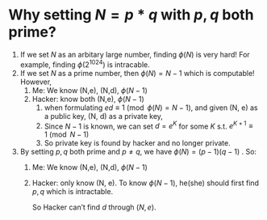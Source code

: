 # Why setting $N=p*q$ with $p, q$ both prime?

1. If we set $N$ as an arbitary large number, finding $\phi(N)$ is very hard! For example, finding $\phi(2^{1024})$ is  intracable.
2. If we set $N$ as a prime number, then $\phi(N)=N-1$ which is computable! However, 
    1. Me: We know (N,e), (N,d), $\phi(N-1)$ 
    2. Hacker: know both (N,e), $\phi(N-1)$ 
        1. when formulating $ed\equiv1 \pmod{\phi(N) = N-1}$, and given  (N, e) as a public key, (N, d) as a private key,
        2. Since $N-1$ is known,  we can set $d=e^K$ for some $K$ s.t.  $e^{K+1}\equiv1\pmod{N-1}$
        3. So private key  is found by hacker and no longer private.
3. By setting $p, q$ both prime and $p\neq q$, we have $\phi(N)=(p-1)(q-1)$ . So:
    1. Me: We know (N,e), (N,d), $\phi(N-1)$ 
    2. Hacker: only know (N, e). To know $\phi(N-1)$, he(she) should first find $p, q$ which is intractable.
        
        So Hacker can’t find $d$ through $(N, e)$.